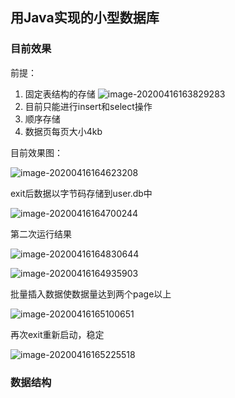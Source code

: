 ## 用Java实现的小型数据库

### 目前效果

前提：

1. 固定表结构的存储
   ![image-20200416163829283](D:\IdeaWorkspace\BalancedPlusTree\images\image-20200416163829283.png)
2. 目前只能进行insert和select操作
3. 顺序存储
4. 数据页每页大小4kb

目前效果图：

![image-20200416164623208](D:\IdeaWorkspace\BalancedPlusTree\images\image-20200416164623208.png)

exit后数据以字节码存储到user.db中

![image-20200416164700244](D:\IdeaWorkspace\BalancedPlusTree\images\image-20200416164700244.png)

第二次运行结果

![image-20200416164830644](D:\IdeaWorkspace\BalancedPlusTree\images\image-20200416164830644.png)

![image-20200416164935903](D:\IdeaWorkspace\BalancedPlusTree\images\image-20200416164935903.png)

批量插入数据使数据量达到两个page以上

![image-20200416165100651](D:\IdeaWorkspace\BalancedPlusTree\images\image-20200416165100651.png)

再次exit重新启动，稳定

![image-20200416165225518](D:\IdeaWorkspace\BalancedPlusTree\images\image-20200416165225518.png)

### 数据结构


